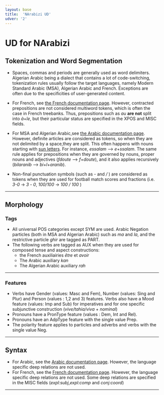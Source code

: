 ```yaml
---
layout: base
title:  'NArabizi UD'
udver: '2'
---
```


# UD for NArabizi 

## Tokenization and Word Segmentation

* Spaces, commas and periods are generally used as word delimiters. Algerian Arabic being a dialect that contains a lot of code-switching, tokenization rules usually follow the target languages, namely Modern Standard Arabic (MSA), Algerian Arabic and French. Exceptions are often due to the specificities of user-generated content.

* For French, see [the French documentation page](https://universaldependencies.org/fr/index.html). However, contracted prepositions are not considered multiword tokens, which is often the case in French treebanks. Thus, prepositions such as *au* **are not** split into *à*+*le*, but their particular status are specified in the XPOS and MISC fields.

* For MSA and Algerian Arabic,see [the Arabic documentation page](https://universaldependencies.org/ar/index.html). However, definite articles are considered as tokens, so when they are not delimited by a space,they are split. This often happens with nouns starting with [sun letters](https://simple.wikipedia.org/wiki/Sun_and_moon_letters). For instance, *essalam* --> *e*+*ssalam*.
The same rule applies for prepositions when they are governed by nouns, proper nouns and adjectives (*fdoute* --> *f*+*doute*), and it also applies recursively (*bilaranib* --> *bi*+*l*+*aranib*).

* Non-final punctuation symbols (such as *-* and */* ) are considered as tokens when they are used for football match scores and fractions (i.e. *3-0*  -> *3* *-* *0*, *100/100* -> *100* */* *100* )

---

## Morphology

### Tags

* All universal POS categories except SYM are used. Arabic Negation particles (both in MSA and Algerian Arabic) such as *ma* and *la*, and the restrictive particle *ghir* are tagged as PART.
* The following verbs are tagged as AUX when they are used for composed tense and aspect constructions:
  * the French auxiliairies *être* et *avoir*
  * The Arabic auxiliary *kan*
  * The Algerian Arabic auxiliary *rah*
  
---

### Features

* Verbs have Gender (values: Masc and Fem), Number (values: Sing and Plur) and Person (values : 1,2 and 3) features. Verbs also have a Mood feature (values: Imp and Sub) for imperatives and for one specific subjunctive construction (*vive/tahia/viva* + *nominal*)
* Pronouns have a PronType feature (values : Dem, Int and Rel).
* Pronouns have an AdpType feature with the single value Prep.
* The polarity feature applies to particles and adverbs and verbs with the single value Neg.

---

## Syntax

* For Arabic, see the [Arabic documentation page](https://universaldependencies.org/ar/index.html#syntax). However, the language specific deep relations are not used.
* For French, see the [French documentation page](https://universaldependencies.org/fr/index.html#syntax). However, the language specific deep relations are not used. Some deep relations are specified in the MISC fields (*expl:subj*,*expl:comp* and *conj:coord*)

---

